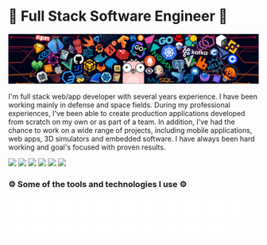 # 🚀 Full Stack Software Engineer 🚀

<img src="./assets/header.png">

I'm full stack web/app developer with several years experience. I have been working mainly in defense and space fields. During my professional experiences, I've been able to create production applications developed from scratch on my own or as part of a team.
In addition, I've had the chance to work on a wide range of projects, including mobile applications, web apps, 3D simulators and embedded software. I have always been hard working and goal's focused with proven results.

<img height="30" src="https://img.shields.io/badge/Full stack development-555555.svg?&style=flat-square">
<img height="30" src="https://img.shields.io/badge/Software architecture-555555.svg?&style=flat-square">
<img height="30" src="https://img.shields.io/badge/Software project management-555555.svg?&style=flat-square">
<img height="30" src="https://img.shields.io/badge/Software testing-555555.svg?&style=flat-square">
<img height="30" src="https://img.shields.io/badge/UI/UX-555555.svg?&style=flat-square">
<img height="30" src="https://img.shields.io/badge/Clean code-555555.svg?&style=flat-square">

### ⚙️ Some of the tools and technologies I use ⚙️

<code><img height="40" src="./assets/javascript.svg"></code>
<code><img height="40" src="./assets/typescript.svg"></code>
<code><img height="40" src="./assets/nodedotjs.svg"></code>
<code><img height="40" src="./assets/kotlin.svg"></code>
<code><img height="40" src="./assets/python.svg"></code>
<code><img height="40" src="./assets/cplusplus.svg"></code>
<code><img height="40" src="./assets/go.svg"></code>
<code><img height="40" src="./assets/html5.svg"></code>
<code><img height="40" src="./assets/css3.svg"></code>
<code><img height="40" src="./assets/react.svg"></code>
<code><img height="40" src="./assets/express.svg"></code>
<code><img height="40" src="./assets/flask.svg"></code>
<code><img height="40" src="./assets/qt.svg"></code>
<code><img height="40" src="./assets/mysql.svg"></code>
<code><img height="40" src="./assets/mariadb.svg"></code>
<code><img height="40" src="./assets/sqlite.svg"></code>
<code><img height="40" src="./assets/mongodb.svg"></code>
<code><img height="40" src="./assets/electron.svg"></code>
<code><img height="40" src="./assets/tauri.svg"></code>
<code><img height="40" src="./assets/android.svg"></code>
<code><img height="40" src="./assets/docker.svg"></code>
